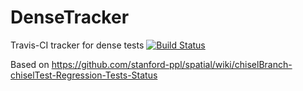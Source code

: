# DenseTracker
Travis-CI tracker for dense tests
[![Build Status](https://travis-ci.org/mattfel1/DenseTracker.svg?branch=master)](https://travis-ci.org/mattfel1/DenseTracker)

Based on https://github.com/stanford-ppl/spatial/wiki/chiselBranch-chiselTest-Regression-Tests-Status
